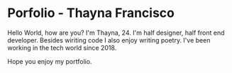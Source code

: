 # Porfolio - Thayna Francisco
Hello World, how are you? I'm Thayna, 24.
I'm half designer, half front end developer. 
Besides wiriting code I also enjoy writing poetry.
I've been working in the tech world since 2018. 

Hope you enjoy my portfolio. 
